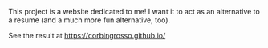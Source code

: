 This project is a website dedicated to me! I want it to act as an alternative to a resume (and a much more fun alternative, too).

See the result at https://corbingrosso.github.io/